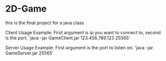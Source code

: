 # 2D-Game
this is the final project for a java class

Client Usage Example:
First argument is ip you want to connect to, second is the port.
'java -jar GameClient.jar 123.456.789.123 25565'

Server Usage Example:
First argument is the port to listen on.
'java -jar GameServer.jar 25565'
